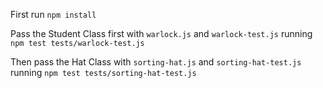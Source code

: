 First run `npm install`

Pass the Student Class first with `warlock.js` and `warlock-test.js` running `npm test tests/warlock-test.js`

Then pass the Hat Class with `sorting-hat.js` and `sorting-hat-test.js` running `npm test tests/sorting-hat-test.js`
